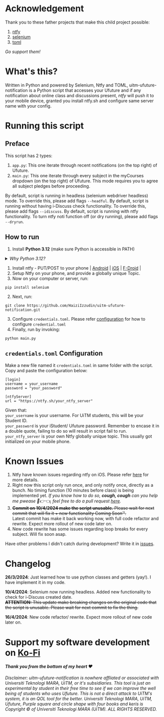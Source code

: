 # Acknowledgement

Thank you to these father projects that make this child project possible:

1. [ntfy](https://ntfy.sh/)
1. [selenium](https://www.selenium.dev/)
1. [toml](https://toml.io/en/)

*Go support them!*

# What's this?

Written in Python and powered by Selenium, Ntfy and TOML, uitm-ufuture-notification is a Python script that accesses your Ufuture and if any notification about online class and discussions present, *ntfy* will push it to your mobile device, granted you install ntfy.sh and configure same server name with your config. 

# Running this script

## Preface
This script has 2 types:
1. `app.py`: This one iterate through recent notifications (on the top right) of Ufuture.
2. `main.py`: This one iterate through every subject in the myCourses dropdown (on the top right) of Ufuture. This mode requires you to agree all subject pledges before proceeding.

By default, script is running in headless (selenium webdriver headless) mode. To override this, please add flags `--headful`.
By default, script is running without having i-Discuss check functionality. To override this, please add flags `--idiscuss`.
By default, script is running with ntfy functionality. To turn ntfy noti function off (or dry running), please add flags `--dryrun`.

## How to run

1. Install **Python 3.12** (make sure Python is accessible in PATH)
<details>
  <summary><i>Why Python 3.12?</i></summary>

  > 3.12.2 Added functionality of parsing toml file, under class name `tomllib`. We are leveraging that functionality to ease your experience using this script.

</details>

1. Install ntfy - PUT/POST to your phone | 
[Android](https://play.google.com/store/apps/details?id=io.heckel.ntfy) | 
[iOS](https://apps.apple.com/us/app/ntfy/id1625396347) | 
[F-Droid](https://f-droid.org/en/packages/io.heckel.ntfy/) |
2. Setup Ntfy on your phone, and provide a globally unique Topic.
2. Now on your computer or server, run: 
```
pip install selenium
```
2. Next, run: 
```
git clone https://github.com/HaiziIzzudin/uitm-ufuture-notification.git
```
3. Configure `credentials.toml`. Please refer [configuration](#credentialstoml-configuration) for how to configure `credential.toml`
3. Finally, run by invoking:
```
python main.py
``` 
## `credentials.toml` Configuration
Make a new file named it `credentials.toml` in same folder with the script. Copy and paste the configuration below:
```
[login]
username = your_username
password = "your_password"

[ntfyServer]
url = "https://ntfy.sh/your_ntfy_server"
```
Given that:<br>
`your_username` is your username. For UiTM students, this will be your Student ID.<br>
`your_password` is your iStudent/ Ufuture password. Remember to encase it in a double quote, failing to do so will result in script fail to run.<br>
`your_ntfy_server` is your own Ntfy globally unique topic. This usually got initialized on your mobile phone.

# Known Issues
1. Ntfy have known issues regarding ntfy on iOS. Please refer [here](https://github.com/binwiederhier/ntfy/issues/880) for more details.
2. Right now this script only run once, and only notify once, directly as a bunch. No timing function (10 minutes before class) is being implemented yet. *If you know how to do so, **cough, cough** can you help me pwease 🥺👉👈, feel free to do a pull request [here](https://github.com/HaiziIzzudin/uitm-ufuture-notification/pulls).*
3. ~~**Commit on 10/4/2024 make the script unusable.** Please wait for next commit that will fix it + new functionality Coming Soon™️.~~<br>
Latest commit has make it back working now, with full code refactor and rewrite. Expect more rollout of new code later on.
4. New code rewrite has some issues regarding loop breaks for every subject. Will fix soon asap.

Have other problems I didn't catch during development? Write it in [issues](https://github.com/HaiziIzzudin/uitm-ufuture-notification/issues).

# Changelog
**26/3/2024**: Just learned how to use python classes and getters (yay!). I have implement it in my code. 

**10/4/2024**: Selenium now running headless. Added new functionality to check for i-Discuss created date. <br>~~**ATTENTION:** This update make breaking changes on the original code that the script is unusable. Please wait for next commit to fix the thing.~~

**16/4/2024**: New code refactor/ rewrite. Expect more rollout of new code later on.

# Support my software development on [Ko-Fi](https://ko-fi.com/haiziizzudin)
#### *Thank you from the bottom of my heart ❤️*


###### Disclaimer: uitm-ufuture-notification is nowhere affliated or associated with Universiti Teknologi MARA, UiTM, or it's subsidiaries. This tool is just an experimental by student in their free time to see if we can improve the well being of students who uses Ufuture. This is not a direct attack to UiTM's system, it is an QOL tool for the better. Universiti Teknologi MARA, UiTM, Ufuture, Purple square and circle shape with four books and keris is Copyright © of Universiti Teknologi MARA (UiTM). ALL RIGHTS RESERVED.